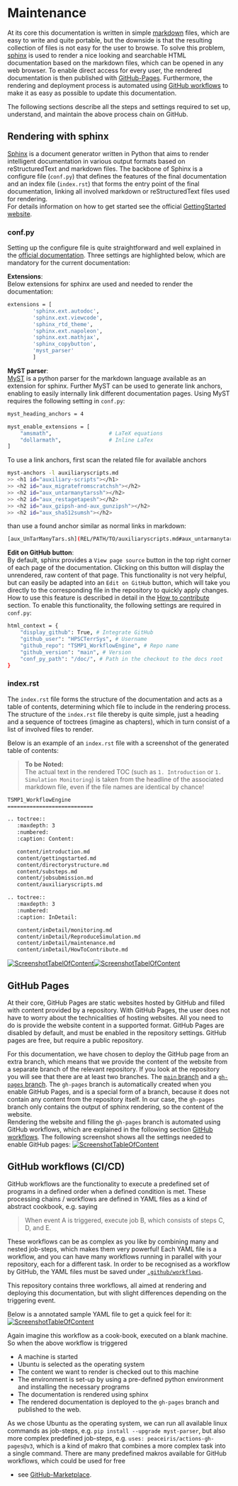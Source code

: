 # Maintenance

At its core this documentation is written in simple [markdown](https://markdown.de/) 
files, which are easy to write and quite portable, but the downside is that 
the resulting collection of files is not easy for the user to browse. To solve 
this problem, [sphinx](https://www.sphinx-doc.org/en/master) is used to render 
a nice looking and searchable HTML documentation based on the markdown files, 
which can be opened in any web browser. To enable direct access for every user, 
the rendered documentation is then published with [GitHub-Pages](https://docs.github.com/en/pages/getting-started-with-github-pages/about-github-pages). Furthermore, the rendering and deployment process 
is automated using [GitHub workflows](https://docs.github.com/en/actions/using-workflows/about-workflows) to make it as easy as possible to update this 
documentation.

The following sections describe all the steps and settings required to set up, understand, and maintain the above process chain on GitHub.

## Rendering with sphinx

[Sphinx](https://www.sphinx-doc.org/en/master) is a document generator written in Python that aims to render intelligent documentation in various output formats based on reStructuredText and markdown files. 
The backbone of Sphinx is a configure file (`conf.py`) that defines the features of the final documentation and an index file (`index.rst`) that forms the entry point of the final documentation, linking all involved markdown or reStructuredText files used for rendering.  
For details information on how to get started see the official [GettingStarted website](https://www.sphinx-doc.org/en/master/usage/quickstart.html).

### conf.py
Setting up the configure file is quite straightforward and well explained in the [official documentation](https://www.sphinx-doc.org/en/master/usage/configuration.html). Three settings are highlighted below, which are mandatory for the current documentation:   

**Extensions**:  
Below extensions for sphinx are used and needed to render the documentation:
``` bash
extensions = [
        'sphinx.ext.autodoc',
        'sphinx.ext.viewcode',
        'sphinx_rtd_theme',
        'sphinx.ext.napoleon',
        'sphinx.ext.mathjax',
        'sphinx_copybutton',
        'myst_parser'
        ]
```

**MyST parser**:   
[MyST](https://myst-parser.readthedocs.io/en/latest/) is a python parser for the markdown language available as an extension for sphinx. Further MyST can be used to generate link anchors, enabling to easily internally link different documentation pages. 
Using MyST requires the following setting in `conf.py`:
``` bash
myst_heading_anchors = 4

myst_enable_extensions = [
    "amsmath",                  # LaTeX equations
    "dollarmath",               # Inline LaTex
]
```

To use a link anchors, first scan the related file for available anchors
``` bash
myst-anchors -l auxiliaryscripts.md
>> <h1 id="auxiliary-scripts"></h1>
>> <h2 id="aux_migratefromscratchsh"></h2>
>> <h2 id="aux_untarmanytarssh"></h2>
>> <h2 id="aux_restagetapesh"></h2>
>> <h2 id="aux_gzipsh-and-aux_gunzipsh"></h2>
>> <h2 id="aux_sha512sumsh"></h2>
```
than use a found anchor similar as normal links in markdown:
``` bash
[aux_UnTarManyTars.sh](REL/PATH/TO/auxiliaryscripts.md#aux_untarmanytarssh)
```

**Edit on GitHub button**:   
By default, sphinx provides a `View page source` button in the top right corner of each page of the documentation. Clicking on this button will display the unrendered, raw content of that page. This functionality is not very helpful, but can easily be adapted into an `Edit on GitHub` button, which will take you directly to the corresponding file in the repository to quickly apply changes. How to use this feature is described in detail in the [How to contribute](./HowToContribute.md#how-to-contribute-to-the-documentation) section. To enable this functionality, the following settings are required in `conf.py`:
``` bash
html_context = {
    "display_github": True, # Integrate GitHub
    "github_user": "HPSCTerrSys", # Username
    "github_repo": "TSMP1_WorkflowEngine", # Repo name
    "github_version": "main", # Version
    "conf_py_path": "/doc/", # Path in the checkout to the docs root
}
```

### index.rst
The `index.rst` file forms the structure of the documentation and acts as a table of contents, determining which file to include in the rendering process. The structure of the `index.rst` file thereby is quite simple, just a heading and a sequence of toctrees (imagine as chapters), which in turn consist of a list of involved files to render. 

Below is an example of an `index.rst` file with a screenshot of the generated table of contents:
> **To be Noted:**   
> The actual text in the rendered TOC (such as `1. Introduction` or `1. Simulation Monitoring`) is taken from the headline of the associated markdown file, even if the file names are identical by chance!
``` bash
TSMP1_WorkflowEngine
===========================

.. toctree::
   :maxdepth: 3
   :numbered:
   :caption: Content:

   content/introduction.md
   content/gettingstarted.md
   content/directorystructure.md
   content/substeps.md
   content/jobsubmission.md
   content/auxiliaryscripts.md

.. toctree::
   :maxdepth: 3
   :numbered:
   :caption: InDetail:

   content/inDetail/monitoring.md
   content/inDetail/ReproduceSimulation.md
   content/inDetail/maintenance.md
   content/inDetail/HowToContribute.md
``` 
[![ScreenshotTabelOfContent](./ScreenshotTabelOfContent_CODE.png)](./ScreenshotTabelOfContent_CODE.png)[![ScreenshotTabelOfContent](./ScreenshotTabelOfContent_IMG.png)](./ScreenshotTabelOfContent_IMG.png)


## GitHub Pages

At their core, GitHub Pages are static websites hosted by GitHub and filled with content provided by a repository. With GitHub Pages, the user does not have to worry about the technicalities of hosting websites. All you need to do is provide the website content in a supported format. GitHub Pages are disabled by default, and must be enabled in the repository settings. GitHub pages are free, but require a public repository.

For this documentation, we have chosen to deploy the GitHub page from an extra branch, which means that we provide the content of the website from a separate branch of the relevant repository. If you look at the repository you will see that there are at least two branches. The [`main` branch](https://github.com/HPSCTerrSys/TSMP1_WorkflowEngine/tree/main) and a [`gh-pages` branch](https://github.com/HPSCTerrSys/TSMP1_WorkflowEngine/tree/gh-pages). The `gh-pages` branch is automatically created when you enable GitHub Pages, and is a special form of a branch, because it does not contain any content from the repository itself.  In our case, the `gh-pages` branch only contains the output of sphinx rendering, so the content of the website.   
Rendering the website and filling the `gh-pages` branch is automated using GitHub workflows, which are explained in the following section [GitHub workflows](#github-workflows-cicd). 
The following screenshot shows all the settings needed to enable GitHub pages:
[![ScreenshotTableOfContent](./ScreenshotSettingGitHubPages.png)](./ScreenshotSettingGitHubPages.png)

## GitHub workflows (CI/CD)

GitHub workflows are the functionality to execute a predefined set of programs in a defined order when a defined condition is met. 
These processing chains / workflows are defined in YAML files as a kind of abstract cookbook, e.g. saying   

> When event A is triggered, execute job B, which consists of steps C, D, and E.  

These workflows can be as complex as you like by combining many and nested job-steps, which makes them very powerful! Each YAML file is a workflow, and you can have many workflows running in parallel with your repository, each for a different task. In order to be recognised as a workflow by GitHub, the YAML files must be saved under [`.github/workflows`](https://github.com/HPSCTerrSys/TSMP1_WorkflowEngine/tree/main/.github/workflows).

This repository contains three workflows, all aimed at rendering and deploying this documentation, but with slight differences depending on the triggering event.

Below is a annotated sample YAML file to get a quick feel for it:
[![ScreenshotTableOfContent](./ScreenshotYAMLFile.png)](./ScreenshotYAMLFile.png)  

Again imagine this workflow as a cook-book, executed on a blank machine. So when the above workflow is triggered 

- A machine is started
- Ubuntu is selected as the operating system
- The content we want to render is checked out to this machine
- The environment is set-up by using a pre-defined python environment and installing the necessary programs
- The documentation is rendered using sphinx
- The rendered documentation is deployed to the `gh-pages` branch and published to the web.

As we chose Ubuntu as the operating system, we can run all available linux commands as job-steps, e.g. `pip install --upgrade myst-parser`, but also more complex predefined job-steps, e.g. `uses: peaceiris/actions-gh-pages@v3`, which is a kind of makro that combines a more complex task into a single command. There are many predefined makros available for GitHub workflows, which could be used for free 
- see [GitHub-Marketplace](https://github.com/marketplace).
